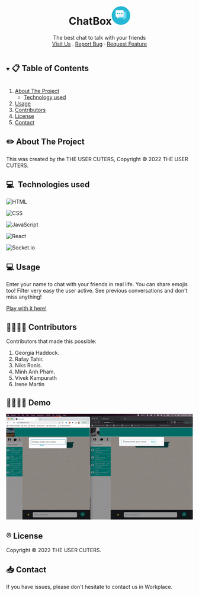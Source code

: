 <p align="center">
  <a href="https://github.com/THE-USER-CUTERS/front-end.git"></a>

  <h1 align="center">ChatBox<img style="width: 50px" src="./public/Chatbox-PR.png"></h1>

  <p align="center">
    The best chat to talk with your friends
    <br />
    <a href="https://the-user-cuters.github.io/front-end/" target="_blank">Visit Us</a>
    .
    <a href="https://github.com/THE-USER-CUTERS/front-end/issues">Report Bug</a>
    ·
    <a href="https://github.com/THE-USER-CUTERS/front-end/issues">Request Feature</a>
  </p>
</p>

<!-- TABLE OF CONTENTS -->
<details open="open">
  <summary><h2 style="display: inline-block"> 📋 Table of Contents</h2></summary>
  <ol>
    <li>
      <a href="#about-the-project">About The Project</a>
      <ul>
        <li><a href="#built-with">Technology used</a></li>
      </ul>
    </li>
    <li><a href="#license">Usage</a></li>
    <li><a href="#license">Contributors</a></li>
    <li><a href="#license">License</a></li>
    <li><a href="#contact">Contact</a></li>
  </ol>
</details>

<!-- ABOUT THE PROJECT -->

## ✏️ About The Project

This was created by the THE USER CUTERS, Copyright © 2022 THE USER CUTERS.

## 💻&nbsp; Technologies used

![HTML](https://img.shields.io/badge/HTML5-E34F26?style=for-the-badge&logo=html5&logoColor=white)

![CSS](https://img.shields.io/badge/CSS3-1572B6?style=for-the-badge&logo=css3&logoColor=white)

![JavaScript](https://img.shields.io/badge/JavaScript-323330?style=for-the-badge&logo=javascript&logoColor=F7DF1E)

![React](https://img.shields.io/badge/React-20232A?style=for-the-badge&logo=react&logoColor=61DAFB)

![Socket.io](https://img.shields.io/badge/Socket.io-010101?&style=for-the-badge&logo=Socket.io&logoColor=white)


## 💻 Usage

Enter your name to chat with your friends in real life. You can share emojis too!
Filter very easy the user active.
See previous conversations and don't miss anything!

<a href="https://the-user-cuters.github.io/front-end/" target="_blank">Play with it here!</a>

## 👩‍👩‍👧‍👧 Contributors

Contributors that made this possible:

1. Georgia Haddock.
2. Rafay Tahir.
3. Niks Ronis.
4. Minh Anh Pham.
5. Vivek Kampurath
6. Irene Martin

## 👩‍👩‍👧‍👧 Demo

![](./public/gif.gif)

<!-- LICENSE -->

## ®️ License

Copyright © 2022 THE USER CUTERS.

<!-- CONTACT -->

## 📥 Contact

If you have issues, please don't hesitate to contact us in Workplace.
